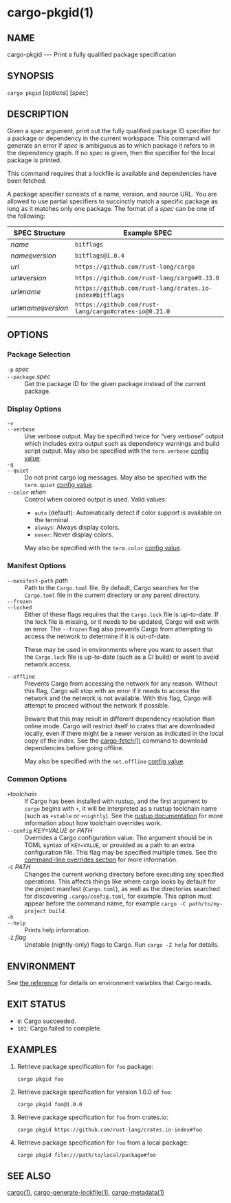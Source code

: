 # cargo-pkgid(1)

## NAME

cargo-pkgid --- Print a fully qualified package specification

## SYNOPSIS

`cargo pkgid` [_options_] [_spec_]

## DESCRIPTION

Given a _spec_ argument, print out the fully qualified package ID specifier
for a package or dependency in the current workspace. This command will
generate an error if _spec_ is ambiguous as to which package it refers to in
the dependency graph. If no _spec_ is given, then the specifier for the local
package is printed.

This command requires that a lockfile is available and dependencies have been
fetched.

A package specifier consists of a name, version, and source URL. You are
allowed to use partial specifiers to succinctly match a specific package as
long as it matches only one package. The format of a _spec_ can be one of the
following:

SPEC Structure             | Example SPEC
---------------------------|--------------
_name_                     | `bitflags`
_name_`@`_version_         | `bitflags@1.0.4`
_url_                      | `https://github.com/rust-lang/cargo`
_url_`#`_version_          | `https://github.com/rust-lang/cargo#0.33.0`
_url_`#`_name_             | `https://github.com/rust-lang/crates.io-index#bitflags`
_url_`#`_name_`@`_version_ | `https://github.com/rust-lang/cargo#crates-io@0.21.0`

## OPTIONS

### Package Selection

<dl>

<dt class="option-term" id="option-cargo-pkgid--p"><a class="option-anchor" href="#option-cargo-pkgid--p"></a><code>-p</code> <em>spec</em></dt>
<dt class="option-term" id="option-cargo-pkgid---package"><a class="option-anchor" href="#option-cargo-pkgid---package"></a><code>--package</code> <em>spec</em></dt>
<dd class="option-desc">Get the package ID for the given package instead of the current package.</dd>


</dl>

### Display Options

<dl>
<dt class="option-term" id="option-cargo-pkgid--v"><a class="option-anchor" href="#option-cargo-pkgid--v"></a><code>-v</code></dt>
<dt class="option-term" id="option-cargo-pkgid---verbose"><a class="option-anchor" href="#option-cargo-pkgid---verbose"></a><code>--verbose</code></dt>
<dd class="option-desc">Use verbose output. May be specified twice for “very verbose” output which
includes extra output such as dependency warnings and build script output.
May also be specified with the <code>term.verbose</code>
<a href="../reference/config.html">config value</a>.</dd>


<dt class="option-term" id="option-cargo-pkgid--q"><a class="option-anchor" href="#option-cargo-pkgid--q"></a><code>-q</code></dt>
<dt class="option-term" id="option-cargo-pkgid---quiet"><a class="option-anchor" href="#option-cargo-pkgid---quiet"></a><code>--quiet</code></dt>
<dd class="option-desc">Do not print cargo log messages.
May also be specified with the <code>term.quiet</code>
<a href="../reference/config.html">config value</a>.</dd>


<dt class="option-term" id="option-cargo-pkgid---color"><a class="option-anchor" href="#option-cargo-pkgid---color"></a><code>--color</code> <em>when</em></dt>
<dd class="option-desc">Control when colored output is used. Valid values:</p>
<ul>
<li><code>auto</code> (default): Automatically detect if color support is available on the
terminal.</li>
<li><code>always</code>: Always display colors.</li>
<li><code>never</code>: Never display colors.</li>
</ul>
<p>May also be specified with the <code>term.color</code>
<a href="../reference/config.html">config value</a>.</dd>


</dl>

### Manifest Options

<dl>

<dt class="option-term" id="option-cargo-pkgid---manifest-path"><a class="option-anchor" href="#option-cargo-pkgid---manifest-path"></a><code>--manifest-path</code> <em>path</em></dt>
<dd class="option-desc">Path to the <code>Cargo.toml</code> file. By default, Cargo searches for the
<code>Cargo.toml</code> file in the current directory or any parent directory.</dd>



<dt class="option-term" id="option-cargo-pkgid---frozen"><a class="option-anchor" href="#option-cargo-pkgid---frozen"></a><code>--frozen</code></dt>
<dt class="option-term" id="option-cargo-pkgid---locked"><a class="option-anchor" href="#option-cargo-pkgid---locked"></a><code>--locked</code></dt>
<dd class="option-desc">Either of these flags requires that the <code>Cargo.lock</code> file is
up-to-date. If the lock file is missing, or it needs to be updated, Cargo will
exit with an error. The <code>--frozen</code> flag also prevents Cargo from
attempting to access the network to determine if it is out-of-date.</p>
<p>These may be used in environments where you want to assert that the
<code>Cargo.lock</code> file is up-to-date (such as a CI build) or want to avoid network
access.</dd>


<dt class="option-term" id="option-cargo-pkgid---offline"><a class="option-anchor" href="#option-cargo-pkgid---offline"></a><code>--offline</code></dt>
<dd class="option-desc">Prevents Cargo from accessing the network for any reason. Without this
flag, Cargo will stop with an error if it needs to access the network and
the network is not available. With this flag, Cargo will attempt to
proceed without the network if possible.</p>
<p>Beware that this may result in different dependency resolution than online
mode. Cargo will restrict itself to crates that are downloaded locally, even
if there might be a newer version as indicated in the local copy of the index.
See the <a href="cargo-fetch.html">cargo-fetch(1)</a> command to download dependencies before going
offline.</p>
<p>May also be specified with the <code>net.offline</code> <a href="../reference/config.html">config value</a>.</dd>



</dl>

### Common Options

<dl>

<dt class="option-term" id="option-cargo-pkgid-+toolchain"><a class="option-anchor" href="#option-cargo-pkgid-+toolchain"></a><code>+</code><em>toolchain</em></dt>
<dd class="option-desc">If Cargo has been installed with rustup, and the first argument to <code>cargo</code>
begins with <code>+</code>, it will be interpreted as a rustup toolchain name (such
as <code>+stable</code> or <code>+nightly</code>).
See the <a href="https://rust-lang.github.io/rustup/overrides.html">rustup documentation</a>
for more information about how toolchain overrides work.</dd>


<dt class="option-term" id="option-cargo-pkgid---config"><a class="option-anchor" href="#option-cargo-pkgid---config"></a><code>--config</code> <em>KEY=VALUE</em> or <em>PATH</em></dt>
<dd class="option-desc">Overrides a Cargo configuration value. The argument should be in TOML syntax of <code>KEY=VALUE</code>,
or provided as a path to an extra configuration file. This flag may be specified multiple times.
See the <a href="../reference/config.html#command-line-overrides">command-line overrides section</a> for more information.</dd>


<dt class="option-term" id="option-cargo-pkgid--C"><a class="option-anchor" href="#option-cargo-pkgid--C"></a><code>-C</code> <em>PATH</em></dt>
<dd class="option-desc">Changes the current working directory before executing any specified operations. This affects
things like where cargo looks by default for the project manifest (<code>Cargo.toml</code>), as well as
the directories searched for discovering <code>.cargo/config.toml</code>, for example. This option must
appear before the command name, for example <code>cargo -C path/to/my-project build</code>.</dd>


<dt class="option-term" id="option-cargo-pkgid--h"><a class="option-anchor" href="#option-cargo-pkgid--h"></a><code>-h</code></dt>
<dt class="option-term" id="option-cargo-pkgid---help"><a class="option-anchor" href="#option-cargo-pkgid---help"></a><code>--help</code></dt>
<dd class="option-desc">Prints help information.</dd>


<dt class="option-term" id="option-cargo-pkgid--Z"><a class="option-anchor" href="#option-cargo-pkgid--Z"></a><code>-Z</code> <em>flag</em></dt>
<dd class="option-desc">Unstable (nightly-only) flags to Cargo. Run <code>cargo -Z help</code> for details.</dd>


</dl>


## ENVIRONMENT

See [the reference](../reference/environment-variables.html) for
details on environment variables that Cargo reads.


## EXIT STATUS

* `0`: Cargo succeeded.
* `101`: Cargo failed to complete.


## EXAMPLES

1. Retrieve package specification for `foo` package:

       cargo pkgid foo

2. Retrieve package specification for version 1.0.0 of `foo`:

       cargo pkgid foo@1.0.0

3. Retrieve package specification for `foo` from crates.io:

       cargo pkgid https://github.com/rust-lang/crates.io-index#foo

4. Retrieve package specification for `foo` from a local package:

       cargo pkgid file:///path/to/local/package#foo

## SEE ALSO
[cargo(1)](cargo.html), [cargo-generate-lockfile(1)](cargo-generate-lockfile.html), [cargo-metadata(1)](cargo-metadata.html)
